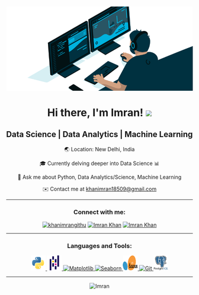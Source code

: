 ![MasterHead](coding.gif)

<h1 align="center">Hi there, I'm Imran! <img src="https://media.giphy.com/media/hvRJCLFzcasrR4ia7z/giphy.gif" width="30px"/></h1>

<h2 align="center">Data Science | Data Analytics | Machine Learning</h2>


<p align="center">
  🌏 Location: New Delhi, India
</p>

<p align="center">
  🎓 Currently delving deeper into Data Science 📊
</p>

<p align="center">
  💬 Ask me about Python, Data Analytics/Science, Machine Learning
</p>

<p align="center">
  ✉️ Contact me at <a href="mailto:khanimran18509@gmail.com">khanimran18509@gmail.com</a>
</p>

---

<h3 align="center">Connect with me:</h3>

<p align="center">
  <a href="https://github.com/khanimrangithu" target="_blank"><img src="https://raw.githubusercontent.com/danielcranney/readme-generator/main/public/icons/socials/github.svg" alt="khanimrangithu" width="40" height="40" /></a>
  <a href="https://www.linkedin.com/in/imran1998/" target="_blank"><img src="https://raw.githubusercontent.com/danielcranney/readme-generator/main/public/icons/socials/linkedin.svg" alt="Imran Khan" width="40" height="40" /></a>
  <a href="https://www.hackerrank.com/profile/khanimran18509" target="_blank"><img src="https://raw.githubusercontent.com/rahuldkjain/github-profile-readme-generator/master/src/images/icons/Social/hackerrank.svg" alt="Imran Khan" width="40" height="40" /></a>
</p>

---

<h3 align="center">Languages and Tools:</h3>

<p align="center">
  <a href="https://www.python.org" target="_blank"> <img src="https://raw.githubusercontent.com/devicons/devicon/master/icons/python/python-original.svg" alt="Python" width="40" height="40"/> </a>
  <a href="https://pandas.pydata.org/" target="_blank"> <img src="https://raw.githubusercontent.com/devicons/devicon/2ae2a900d2f041da66e950e4d48052658d850630/icons/pandas/pandas-original.svg" alt="Pandas" width="40" height="40"/> </a>
  <a href="https://matplotlib.org/" target="_blank"> <img src="https://matplotlib.org/_static/logo_light.svg" alt="Matplotlib" width="40" height="40"/> </a> 
  <a href="https://seaborn.pydata.org/" target="_blank"> <img src="https://seaborn.pydata.org/_images/logo-mark-lightbg.svg" alt="Seaborn" width="40" height="40"/> </a> 
  <a href="https://scikit-learn.org/stable/" target="_blank"> <img src="https://raw.githubusercontent.com/scikit-learn/scikit-learn/main/doc/logos/scikit-learn-logo-without-subtitle.svg" alt="Scikit-learn" width="40" height="40"/> </a>
  <a href="https://git-scm.com/" target="_blank"> <img src="https://www.vectorlogo.zone/logos/git-scm/git-scm-icon.svg" alt="Git" width="40" height="40"/> </a>
  <a href="https://www.postgresql.org" target="_blank"> <img src="https://raw.githubusercontent.com/devicons/devicon/master/icons/postgresql/postgresql-original-wordmark.svg" alt="PostgreSQL" width="40" height="40"/> </a>
</p>

---

<p align="center">
  <img align="center" src="https://github-readme-stats.vercel.app/api/top-langs?username=khanimrangithu&show_icons=true&locale=en&layout=compact" alt="Imran" />
</p>


